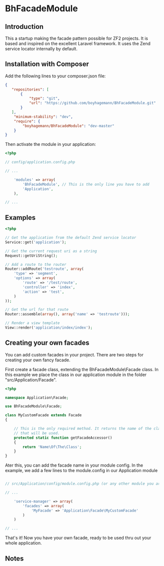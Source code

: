 BhFacadeModule
=======================

Introduction
------------
This a startup making the facade pattern possible for ZF2 projects. It is based
and inspired on the excellent Laravel framework. It uses the Zend service locator
internally by default.


Installation with Composer
------------

Add the following lines to your composer.json file:

```json
{
   "repositories": [
       {
           "type": "git",
           "url": "https://github.com/boyhagemann/BhFacadeModule.git"
       }
   ],
    "minimum-stability": "dev",
    "require": {
        "boyhagemann/BhFacadeModule": "dev-master"
    }
}
```

Then activate the module in your application:

```php
<?php

// config/application.config.php

// ...

    'modules' => array(
        'BhFacadeModule', // This is the only line you have to add
        'Application',
    ),

// ...

 ```


Examples
------------


```php
<?php

// Get the application from the default Zend service locator
Service::get('application');

// Get the current request uri as a string
Request::getUriString();

// Add a route to the router
Router::addRoute('testroute', array(
    'type' => 'segment',
    'options' => array(
        'route' => '/test/route',
        'controller' => 'index',
        'action' => 'test',
    )
));

// Get the url for that route
Router::assemble(array(), array('name' => 'testroute')));

// Render a view template
View::render('application/index/index');

```


Creating your own facades
------------

You can add custom facades in your project. There are two steps for creating
your own fancy facade.

First create a facade class, extending the BhFacadeModule\Facade class. In this
example we place the class in our application module in the folder 
"src/Application/Facade".

```php
<?php

namespace Application\Facade;

use BhFacadeModule\Facade;

class MyCustomFacade extends Facade
{

    // This is the only required method. It returns the name of the class (or alias) 
    // that will be used.
    protected static function getFacadeAccessor()
	{
		return 'Name\Of\The\Class';
	}
}
```

Ater this, you can add the facade name in your module config. In the example, we
add a few lines to the module.config in our Application module

```php

// src/Application/config/module.config.php (or any other module you are using)

// ...

    'service-manager' => array(
        'facades' => array(
            'MyFacade' => 'Application\Facade\MyCustomFacade'
        )
    )

// ...

```

That's it! Now you have your own facade, ready to be used thru out your whole application.


Notes
------------

